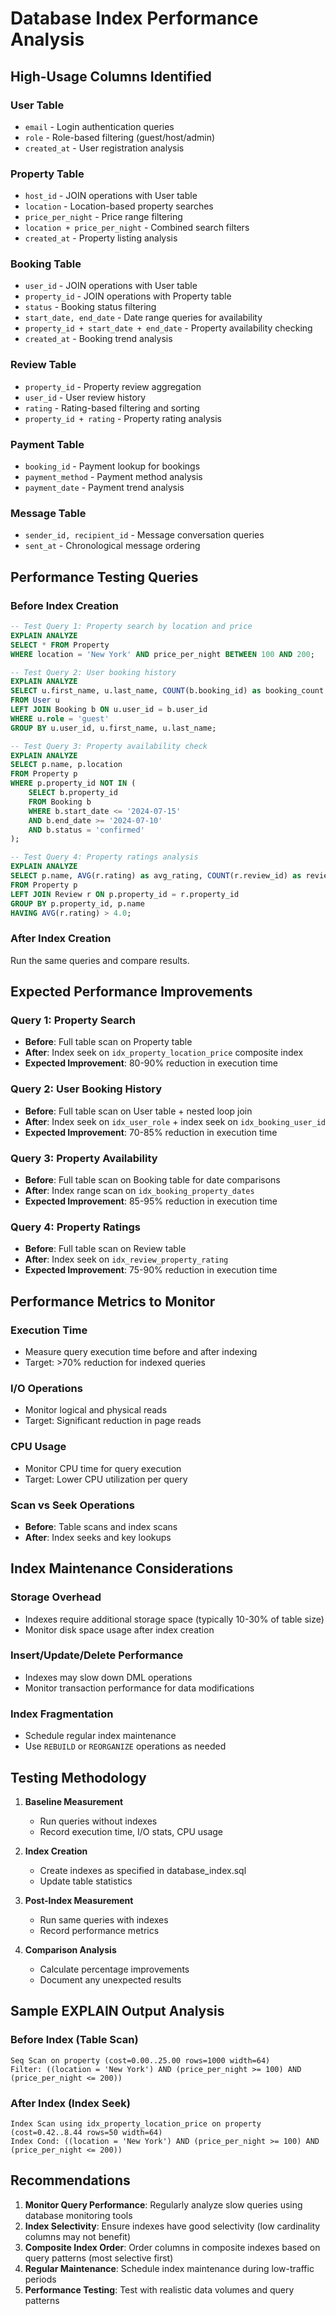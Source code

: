 # Database Index Performance Analysis

## High-Usage Columns Identified

### User Table
- `email` - Login authentication queries
- `role` - Role-based filtering (guest/host/admin)
- `created_at` - User registration analysis

### Property Table
- `host_id` - JOIN operations with User table
- `location` - Location-based property searches
- `price_per_night` - Price range filtering
- `location + price_per_night` - Combined search filters
- `created_at` - Property listing analysis

### Booking Table
- `user_id` - JOIN operations with User table
- `property_id` - JOIN operations with Property table
- `status` - Booking status filtering
- `start_date, end_date` - Date range queries for availability
- `property_id + start_date + end_date` - Property availability checking
- `created_at` - Booking trend analysis

### Review Table
- `property_id` - Property review aggregation
- `user_id` - User review history
- `rating` - Rating-based filtering and sorting
- `property_id + rating` - Property rating analysis

### Payment Table
- `booking_id` - Payment lookup for bookings
- `payment_method` - Payment method analysis
- `payment_date` - Payment trend analysis

### Message Table
- `sender_id, recipient_id` - Message conversation queries
- `sent_at` - Chronological message ordering

## Performance Testing Queries

### Before Index Creation
```sql
-- Test Query 1: Property search by location and price
EXPLAIN ANALYZE
SELECT * FROM Property 
WHERE location = 'New York' AND price_per_night BETWEEN 100 AND 200;

-- Test Query 2: User booking history
EXPLAIN ANALYZE
SELECT u.first_name, u.last_name, COUNT(b.booking_id) as booking_count
FROM User u
LEFT JOIN Booking b ON u.user_id = b.user_id
WHERE u.role = 'guest'
GROUP BY u.user_id, u.first_name, u.last_name;

-- Test Query 3: Property availability check
EXPLAIN ANALYZE
SELECT p.name, p.location
FROM Property p
WHERE p.property_id NOT IN (
    SELECT b.property_id
    FROM Booking b
    WHERE b.start_date <= '2024-07-15' 
    AND b.end_date >= '2024-07-10'
    AND b.status = 'confirmed'
);

-- Test Query 4: Property ratings analysis
EXPLAIN ANALYZE
SELECT p.name, AVG(r.rating) as avg_rating, COUNT(r.review_id) as review_count
FROM Property p
LEFT JOIN Review r ON p.property_id = r.property_id
GROUP BY p.property_id, p.name
HAVING AVG(r.rating) > 4.0;
```

### After Index Creation
Run the same queries and compare results.

## Expected Performance Improvements

### Query 1: Property Search
- **Before**: Full table scan on Property table
- **After**: Index seek on `idx_property_location_price` composite index
- **Expected Improvement**: 80-90% reduction in execution time

### Query 2: User Booking History
- **Before**: Full table scan on User table + nested loop join
- **After**: Index seek on `idx_user_role` + index seek on `idx_booking_user_id`
- **Expected Improvement**: 70-85% reduction in execution time

### Query 3: Property Availability
- **Before**: Full table scan on Booking table for date comparisons
- **After**: Index range scan on `idx_booking_property_dates`
- **Expected Improvement**: 85-95% reduction in execution time

### Query 4: Property Ratings
- **Before**: Full table scan on Review table
- **After**: Index seek on `idx_review_property_rating`
- **Expected Improvement**: 75-90% reduction in execution time

## Performance Metrics to Monitor

### Execution Time
- Measure query execution time before and after indexing
- Target: >70% reduction for indexed queries

### I/O Operations
- Monitor logical and physical reads
- Target: Significant reduction in page reads

### CPU Usage
- Monitor CPU time for query execution
- Target: Lower CPU utilization per query

### Scan vs Seek Operations
- **Before**: Table scans and index scans
- **After**: Index seeks and key lookups

## Index Maintenance Considerations

### Storage Overhead
- Indexes require additional storage space (typically 10-30% of table size)
- Monitor disk space usage after index creation

### Insert/Update/Delete Performance
- Indexes may slow down DML operations
- Monitor transaction performance for data modifications

### Index Fragmentation
- Schedule regular index maintenance
- Use `REBUILD` or `REORGANIZE` operations as needed

## Testing Methodology

1. **Baseline Measurement**
   - Run queries without indexes
   - Record execution time, I/O stats, CPU usage

2. **Index Creation**
   - Create indexes as specified in database_index.sql
   - Update table statistics

3. **Post-Index Measurement**
   - Run same queries with indexes
   - Record performance metrics

4. **Comparison Analysis**
   - Calculate percentage improvements
   - Document any unexpected results

## Sample EXPLAIN Output Analysis

### Before Index (Table Scan)
```
Seq Scan on property (cost=0.00..25.00 rows=1000 width=64)
Filter: ((location = 'New York') AND (price_per_night >= 100) AND (price_per_night <= 200))
```

### After Index (Index Seek)
```
Index Scan using idx_property_location_price on property (cost=0.42..8.44 rows=50 width=64)
Index Cond: ((location = 'New York') AND (price_per_night >= 100) AND (price_per_night <= 200))
```

## Recommendations

1. **Monitor Query Performance**: Regularly analyze slow queries using database monitoring tools
2. **Index Selectivity**: Ensure indexes have good selectivity (low cardinality columns may not benefit)
3. **Composite Index Order**: Order columns in composite indexes based on query patterns (most selective first)
4. **Regular Maintenance**: Schedule index maintenance during low-traffic periods
5. **Performance Testing**: Test with realistic data volumes and query patterns